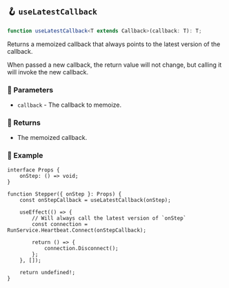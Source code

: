 ## 🪝 `useLatestCallback`

```ts
function useLatestCallback<T extends Callback>(callback: T): T;
```

Returns a memoized callback that always points to the latest version of the callback.

When passed a new callback, the return value will not change, but calling it will invoke the new callback.

### 📕 Parameters

-   `callback` - The callback to memoize.

### 📗 Returns

-   The memoized callback.

### 📘 Example

```tsx
interface Props {
	onStep: () => void;
}

function Stepper({ onStep }: Props) {
	const onStepCallback = useLatestCallback(onStep);

	useEffect(() => {
		// Will always call the latest version of `onStep`
		const connection = RunService.Heartbeat.Connect(onStepCallback);

		return () => {
			connection.Disconnect();
		};
	}, []);

	return undefined!;
}
```
